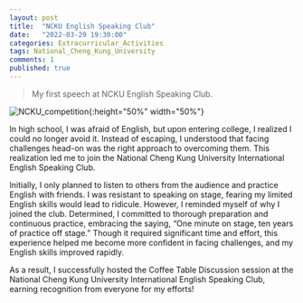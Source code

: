```yaml
---
layout: post
title:  "NCKU English Speaking Club"
date:   "2022-03-29 19:30:00"
categories: Extracurricular_Activities
tags: National_Cheng_Kung_University
comments: 1
published: true 
---
```

> My first speech at NCKU English Speaking Club.

![NCKU_competition]({{site.baseurl}}/assets/res/NESC.png){:height="50%" width="50%"}

<p>In high school, I was afraid of English, but upon entering college, I realized I could no longer avoid it. Instead of escaping, I understood that facing challenges head-on was the right approach to overcoming them. This realization led me to join the National Cheng Kung University International English Speaking Club.</p>

<p>Initially, I only planned to listen to others from the audience and practice English with friends. I was resistant to speaking on stage, fearing my limited English skills would lead to ridicule. However, I reminded myself of why I joined the club. Determined, I committed to thorough preparation and continuous practice, embracing the saying, “One minute on stage, ten years of practice off stage.” Though it required significant time and effort, this experience helped me become more confident in facing challenges, and my English skills improved rapidly.</p>

<p>As a result, I successfully hosted the Coffee Table Discussion session at the National Cheng Kung University International English Speaking Club, earning recognition from everyone for my efforts!</p>